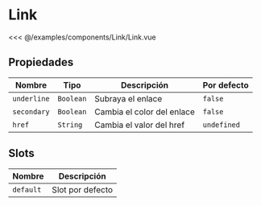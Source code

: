 # Link

<Preview>
  <template slot="demo">
    <components-Link-Link />
  </template>
  
  <<< @/examples/components/Link/Link.vue
</Preview>

## Propiedades

| Nombre      | Tipo      | Descripción                  | Por defecto |
|-------------|-----------|------------------------------|-------------|
| `underline` | `Boolean` | Subraya el enlace            | `false`     |
| `secondary` | `Boolean` | Cambia el color del enlace   | `false`     |
| `href`      | `String`  | Cambia el valor del href     | `undefined` |
  
## Slots

| Nombre      | Descripción        |
|-------------|--------------------|
| `default`   | Slot por defecto   |
